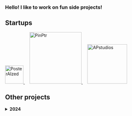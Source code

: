 <h3>Hello! I like to work on fun side projects!</h3>

<h2>Startups</h2>
<p>
  <a href="https://posteraized.com" target="_blank" rel="noreferrer">
    <img src="https://github.com/user-attachments/assets/9a92a73a-4067-4ea5-b3b8-f8c4d597d33d" alt="PosterAIzed" width="60" />
  </a>
  &nbsp;&nbsp;&nbsp;
  <a href="https://pinptr.com" target="_blank" rel="noreferrer">
    <img src="https://github.com/user-attachments/assets/eaf061c4-a0e5-4dac-9808-3adbb46457c0" alt="PinPtr" width="170" />
  </a>
  &nbsp;&nbsp;&nbsp;
  <a href="https://apstudios.se" target="_blank" rel="noreferrer">
    <img src="https://github.com/user-attachments/assets/b8df12f8-f650-4b4e-acae-4056d0a59b42" alt="APstudios" width="130" />
  </a>
</p>

<h2>Other projects</h2>

<details><summary><b>2024</b></summary>
  
- [Gaff](https://apps.apple.com/us/app/gaff-talk-with-friends-daily/id1644599803)
- [Failure detection algorithms for distributed systems](https://lup.lub.lu.se/student-papers/search/publication/9153924)
- [Nolanz](https://nolanz.ai/)

</details>
